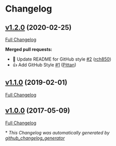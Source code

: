 # Changelog

## [v1.2.0](https://github.com/rch850/git-review/tree/v1.2.0) (2020-02-25)

[Full Changelog](https://github.com/rch850/git-review/compare/v1.1.0...v1.2.0)

**Merged pull requests:**

- 📝 Update README for GitHub style [\#2](https://github.com/rch850/git-review/pull/2) ([rch850](https://github.com/rch850))
- 👍 Add GitHub Style [\#1](https://github.com/rch850/git-review/pull/1) ([Pittan](https://github.com/Pittan))

## [v1.1.0](https://github.com/rch850/git-review/tree/v1.1.0) (2019-02-01)

[Full Changelog](https://github.com/rch850/git-review/compare/v1.0.0...v1.1.0)

## [v1.0.0](https://github.com/rch850/git-review/tree/v1.0.0) (2017-05-09)

[Full Changelog](https://github.com/rch850/git-review/compare/1e915c08b48f4fc85422ead503fc5432af39c5e8...v1.0.0)



\* *This Changelog was automatically generated by [github_changelog_generator](https://github.com/github-changelog-generator/github-changelog-generator)*
